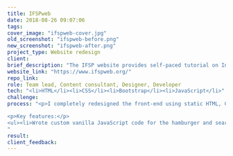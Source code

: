```yaml
---
title: IFSPweb
date: 2018-08-26 09:07:06
tags:
cover_image: "ifspweb-cover.jpg"
old_screenshot: "ifspweb-before.png"
new_screenshot: "ifspweb-after.png"
project_type: Website redesign
client:
brief_description: "The IFSP website provides self-paced tutorial on Individualized Family Service Plan aimed at social professionals and families around Nebraska. This was my first project of completely redesigning a website from ground up. The preexisting site was Flash-based and had to be converted into HTML as major evergreen browsers were dropping their Flash support at the time."
website_link: "https://www.ifspweb.org/"
repo_link:
role: Team lead, Content consultant, Designer, Developer
tech: "<li>HTML</li><li>CSS</li><li>Bootstrap</li><li>JavaScript</li>"
challenge:
process: "<p>I completely redesigned the front-end using static HTML, CSS and JS while still keeping the PHP backend. I also improved the navigation and flow of the website based on UX best practices such as a clear content focus on each page, an intuitive, task-oriented Information Architecture and navigation bar, and a clear Call To Action on the homepage. </p>

<p>Key features:</p>
<ul><li>Wrote custom vanilla JavaScript code for the hamburger and search button toggle buttons that has different behavior on desktop and mobile.</li></ul>
"
result:
client_feedback:
---
```

